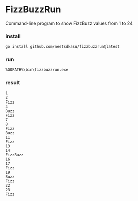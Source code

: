 # FizzBuzzRun

Command-line program to show FizzBuzz values from 1 to 24  

### install
```bash
go install github.com/neetsdkasu/fizzbuzzrun@latest
```

### run
```bash
%GOPATH%\bin\fizzbuzzrun.exe
```

### result
```
1
2
Fizz
4
Buzz
Fizz
7
8
Fizz
Buzz
11
Fizz
13
14
FizzBuzz
16
17
Fizz
19
Buzz
Fizz
22
23
Fizz
```